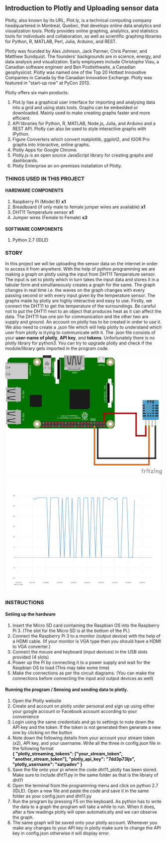 ## Introduction to Plotly and Uploading sensor data 

Plotly, also known by its URL, Plot.ly, is a technical computing company headquartered in Montreal, Quebec, that develops online data analytics and visualization tools. Plotly provides online graphing, analytics, and statistics tools for individuals and collaboration, as well as scientific graphing libraries for Python, R, MATLAB, Perl, Julia, Arduino, and REST.

Plotly was founded by Alex Johnson, Jack Parmer, Chris Parmer, and Matthew Sundquist. The founders' backgrounds are in science, energy, and data analysis and visualization. Early employees include Christophe Viau, a Canadian software engineer and Ben Postlethwaite, a Canadian geophysicist. Plotly was named one of the Top 20 Hottest Innovative Companies in Canada by the Canadian Innovation Exchange. Plotly was featured in "start-up row" at PyCon 2013. 

Plotly offers six main products:
1.	Plot.ly has a graphical user interface for importing and analysing data into a grid and using stats tools. Graphs can be embedded or downloaded. Mainly used to make creating graphs faster and more efficient.
2.	API libraries for Python, R, MATLAB, Node.js, Julia, and Arduino and a REST API. Plotly can also be used to style interactive graphs with IPython. 
3.	Figure Converters which convert matplotlib, ggplot2, and IGOR Pro graphs into interactive, online graphs.
4.	Plotly Apps for Google Chrome. 
5.	Plotly.js is an open source JavaScript library for creating graphs and dashboards. 
6.	Plotly Enterprise an on-premises installation of Plotly. 

### THINGS USED IN THIS PROJECT

#### HARDWARE COMPONENTS
1.	Raspberry Pi (Model B)	**x1**
2.	Breadboard (if only male to female jumper wires are available)	**x1**
3.	DHT11 Temperature sensor		**x1**
4.	Jumper wires (Female to Female)	**x3**

#### SOFTWARE COMPONENTS
1.	Python 2.7 (IDLE)

### STORY
In this project we will be uploading the sensor data on the internet in order to access it from anywhere. With the help of python programming we are making a graph on plotly using the input from DHT11 Temperature sensor. The input is set to plotly which in turn takes the input data and stores it in a tabular form and simultaneously creates a graph for the same. The graph changes in real time i.e. the waves on the graph changes with every passing second or with every input given by the temperature sensor. The graphs made by plotly are highly interactive and easy to use. Firstly, we connect the DHT11 to get the temperature of the surroundings. Be careful not to put the DHT11 next to an object that produces heat as it can affect the data. The DHT11 has one pin for communication and the other two are supply and ground. An account on plotly has to be created in order to use it. We also need to create a .json file which will help plotly to understand which user from plotly is trying to communicate with it. The .json file consists of your **user-name of plotly**, **API key**, and **tokens**. Unfortunately there is no plotly library for python3. You can try to upgrade plotly and check if the module/library gets imported in the program code. 

![circuit diagram](https://github.com/11RO05/handson-iot-raspberrypi/blob/master/circuit-diagram/Plotly.png)

![plotly graph](https://github.com/11RO05/handson-iot-raspberrypi/blob/master/images/Raspberry%20Pi%20Streaming%20Temp%20Values.png)

### INSTRUCTIONS

#### Setiing up the hardware
1.	Insert the Micro SD card containing the Raspbian OS into the Raspberry Pi 3. (The slot for the Micro SD is at the bottom of the Pi.)
1.	Connect the Raspberry Pi 3 to a monitor (output device) with the help of a HDMI cable. (If your monitor is VGA type then you should have a HDMI to VGA converter.) 
2.	Connect the mouse and keyboard (input devices) in the USB slots provided (4 slots)
3.	Power up the Pi by connecting it to a power supply and wait for the Raspbian OS to load (This may take some time)
4.	Make the connections as per the circuit diagrams. (You can make the connections before connecting the input and output devices as well)

#### Running the program / Sensing and sending data to plotly.
1.	Open the Plotly website
2.	Create and account on plotly under personal and sign up using either your google account or Facebook account according to your convenience
3.	Login using the same credentials and go to settings to note down the API key and the token. If the token is not generated then generate a new one by clicking on the button
4.	Note down the following details from your account your stream token (x2), API key, and your username. Write all the three in config.json file in the following format	
**{
  	"plotly_streaming_tokens": ["your_stream_token", "another_stream_token"],
  	"plotly_api_key": "7dd3p73ljs",
  	"plotly_username": "satyadev"
	}**
5.	Save the file onto your pi where the code dht11_plotly has been stored. Make sure to include dht11.py in the same folder as that is the library of dht11
6.	Open the terminal from the programming menu and click on python 2.7 (IDLE). Open a new file and paste the code and save it in the same folder as your config.json and dht11.py
7.	Run the program by pressing F5 on the keyboard. As python has to write the data to a graph the program will take a while to run. When it does, after a few readings plotly will open automatically and we can observe the graph.
8.	The same graph will be saved onto your plotly account. Whenever you make any changes to your API key in plotly make sure to change the API key in config.json otherwise it will display error.

